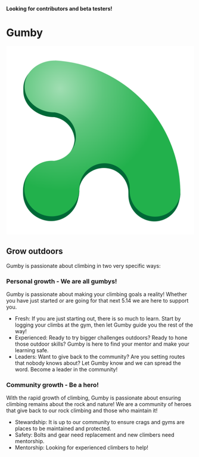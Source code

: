 **Looking for contributors and beta testers!**

# Gumby

![GUMBY logo](./frontend/src/app/src/assets/gumby-logo-full.svg)

## Grow outdoors

Gumby is passionate about climbing in two very specific ways:

### Personal growth - We are all gumbys!
Gumby is passionate about making your climbing goals a reality! Whether you have just started or are going for that next 5.14 we are here to support you.

- Fresh: If you are just starting out, there is so much to learn. Start by logging your climbs at the gym, then let Gumby guide you the rest of the way!
- Experienced: Ready to try bigger challenges outdoors? Ready to hone those outdoor skills? Gumby is here to find your mentor and make your learning safe.
- Leaders: Want to give back to the community? Are you setting routes that nobody knows about? Let Gumby know and we can spread the word. Become a leader in the community!

### Community growth - Be a hero!

With the rapid growth of climbing, Gumby is passionate about ensuring climbing remains about the rock and nature! We are a community of heroes that give back to our rock climbing and those who maintain it!

- Stewardship: It is up to our community to ensure crags and gyms are places to be maintained and protected.
- Safety: Bolts and gear need replacement and new climbers need mentorship.
- Mentorship: Looking for experienced climbers to help!